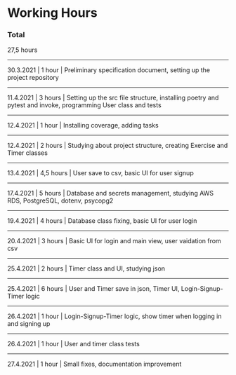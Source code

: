 # Working Hours

### Total

27,5 hours

---

30.3.2021 | 1 hour | Preliminary specification document, setting up the project repository

---

11.4.2021 | 3 hours | Setting up the src file structure, installing poetry and pytest and invoke, programming User class and tests

---

12.4.2021 | 1 hour | Installing coverage, adding tasks

---

12.4.2021 | 2 hours | Studying about project structure, creating Exercise and Timer classes

---

13.4.2021 | 4,5 hours | User save to csv, basic UI for user signup

---

17.4.2021 | 5 hours | Database and secrets management, studying AWS RDS, PostgreSQL, dotenv, psycopg2

---

19.4.2021 | 4 hours | Database class fixing, basic UI for user login

---

20.4.2021 | 3 hours | Basic UI for login and main view, user vaidation from csv

---

25.4.2021 | 2 hours | Timer class and UI, studying json

---

25.4.2021 | 6 hours | User and Timer save in json, Timer UI, Login-Signup-Timer logic

---

26.4.2021 | 1 hour | Login-Signup-Timer logic, show timer when logging in and signing up

---

26.4.2021 | 1 hour | User and timer class tests

---

27.4.2021 | 1 hour | Small fixes, documentation improvement